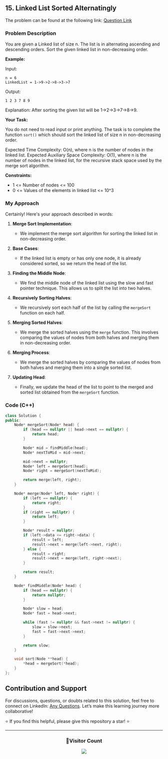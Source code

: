 ## 15. Linked List Sorted Alternatingly

The problem can be found at the following link: [Question Link](https://www.geeksforgeeks.org/problems/linked-list-that-is-sorted-alternatingly/1)

### Problem Description

You are given a Linked list of size n. The list is in alternating ascending and descending orders. Sort the given linked list in non-decreasing order.

**Example:**

Input:

```
n = 6
LinkedList = 1->9->2->8->3->7
```

Output:

```
1 2 3 7 8 9

```

Explanation:
After sorting the given list will be 1->2->3->7->8->9.

**Your Task:**

You do not need to read input or print anything. The task is to complete the function `sort()` which should sort the linked list of size n in non-decreasing order.

Expected Time Complexity: O(n), where n is the number of nodes in the linked list.
Expected Auxiliary Space Complexity: O(1), where n is the number of nodes in the linked list, for the recursive stack space used by the merge sort algorithm.

**Constraints:**

- 1 <= Number of nodes <= 100
- 0 <= Values of the elements in linked list <= 10^3

### My Approach

Certainly! Here's your approach described in words:

1. **Merge Sort Implementation**:

   - We implement the merge sort algorithm for sorting the linked list in non-decreasing order.

2. **Base Cases**:

   - If the linked list is empty or has only one node, it is already considered sorted, so we return the head of the list.

3. **Finding the Middle Node**:

   - We find the middle node of the linked list using the slow and fast pointer technique. This allows us to split the list into two halves.

4. **Recursively Sorting Halves**:

   - We recursively sort each half of the list by calling the `mergeSort` function on each half.

5. **Merging Sorted Halves**:

   - We merge the sorted halves using the `merge` function. This involves comparing the values of nodes from both halves and merging them in non-decreasing order.

6. **Merging Process**:

   - We merge the sorted halves by comparing the values of nodes from both halves and merging them into a single sorted list.

7. **Updating Head**:
   - Finally, we update the head of the list to point to the merged and sorted list obtained from the `mergeSort` function.

### Code (C++)

```cpp
class Solution {
public:
    Node* mergeSort(Node* head) {
        if (head == nullptr || head->next == nullptr) {
            return head;
        }

        Node* mid = findMiddle(head);
        Node* nextToMid = mid->next;

        mid->next = nullptr;
        Node* left = mergeSort(head);
        Node* right = mergeSort(nextToMid);

        return merge(left, right);
    }

    Node* merge(Node* left, Node* right) {
        if (left == nullptr) {
            return right;
        }
        if (right == nullptr) {
            return left;
        }

        Node* result = nullptr;
        if (left->data <= right->data) {
            result = left;
            result->next = merge(left->next, right);
        } else {
            result = right;
            result->next = merge(left, right->next);
        }

        return result;
    }

    Node* findMiddle(Node* head) {
        if (head == nullptr) {
            return nullptr;
        }

        Node* slow = head;
        Node* fast = head->next;

        while (fast != nullptr && fast->next != nullptr) {
            slow = slow->next;
            fast = fast->next->next;
        }

        return slow;
    }

    void sort(Node **head) {
        *head = mergeSort(*head);
    }
};
```

## Contribution and Support

For discussions, questions, or doubts related to this solution, feel free to connect on LinkedIn: [Any Questions](https://www.linkedin.com/in/patel-hetkumar-sandipbhai-8b110525a/). Let’s make this learning journey more collaborative!

⭐ If you find this helpful, please give this repository a star! ⭐

---

<div align="center">
  <h3><b>📍Visitor Count</b></h3>
</div>

<p align="center">
  <img src="https://profile-counter.glitch.me/Hunterdii/count.svg" />
</p>
